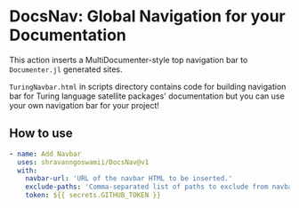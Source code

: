# DocsNav: Global Navigation for your Documentation

This action inserts a MultiDocumenter-style top navigation bar to `Documenter.jl` generated sites.

`TuringNavbar.html` in scripts directory contains code for building navigation bar for Turing language satellite packages' documentation but you can use your own navigation bar for your project!

## How to use

```yaml
- name: Add Navbar
  uses: shravanngoswamii/DocsNav@v1
  with:
    navbar-url: 'URL of the navbar HTML to be inserted.'
    exclude-paths: 'Comma-separated list of paths to exclude from navbar insertion.'
    token: ${{ secrets.GITHUB_TOKEN }}
```